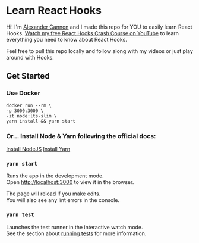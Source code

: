 # Learn React Hooks

Hi! I'm [Alexander Cannon](https://alex-cannon.github.io/portfolio) and I made this repo for YOU to easily learn React Hooks. [Watch my free React Hooks Crash Course on YouTube](https://www.youtube.com/watch?v=v-FlQqohL6A&list=PLCl9m6jQF0CKT_5G52qZJsp2ejK9we_pr) to learn everything you need to know about React Hooks.

Feel free to pull this repo locally and follow along with my videos or just play around with Hooks.

## Get Started

### Use Docker
```
docker run --rm \
-p 3000:3000 \
-it node:lts-slim \
yarn install && yarn start
```

### Or... Install Node & Yarn following the official docs:
[Install NodeJS](https://nodejs.org/en/download/)
[Install Yarn](https://yarnpkg.com/en/docs/install#windows-stable)

### `yarn start`

Runs the app in the development mode.<br />
Open [http://localhost:3000](http://localhost:3000) to view it in the browser.

The page will reload if you make edits.<br />
You will also see any lint errors in the console.

### `yarn test`

Launches the test runner in the interactive watch mode.<br />
See the section about [running tests](https://facebook.github.io/create-react-app/docs/running-tests) for more information.
